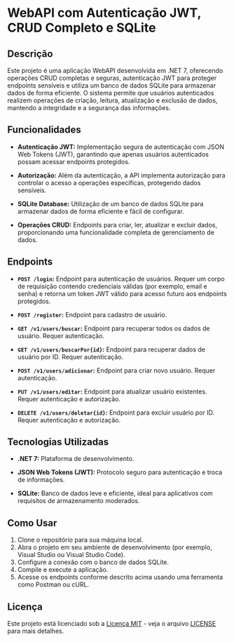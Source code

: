 # WebAPI com Autenticação JWT, CRUD Completo e SQLite

## Descrição

Este projeto é uma aplicação WebAPI desenvolvida em .NET 7, oferecendo operações CRUD completas e seguras, autenticação JWT para proteger endpoints sensíveis e utiliza um banco de dados SQLite para armazenar dados de forma eficiente. O sistema permite que usuários autenticados realizem operações de criação, leitura, atualização e exclusão de dados, mantendo a integridade e a segurança das informações.

## Funcionalidades

- **Autenticação JWT:** Implementação segura de autenticação com JSON Web Tokens (JWT), garantindo que apenas usuários autenticados possam acessar endpoints protegidos.

- **Autorização:** Além da autenticação, a API implementa autorização para controlar o acesso a operações específicas, protegendo dados sensíveis.

- **SQLite Database:** Utilização de um banco de dados SQLite para armazenar dados de forma eficiente e fácil de configurar.

- **Operações CRUD:** Endpoints para criar, ler, atualizar e excluir dados, proporcionando uma funcionalidade completa de gerenciamento de dados.

## Endpoints

- **`POST /login`:** Endpoint para autenticação de usuários. Requer um corpo de requisição contendo credenciais válidas (por exemplo, email e senha) e retorna um token JWT válido para acesso futuro aos endpoints protegidos.

- **`POST /register`:** Endpoint para cadastro de usuário.

- **`GET /v1/users/buscar`:** Endpoint para recuperar todos os dados de usuário. Requer autenticação.

- **`GET /v1/users/buscarPor{id}`:** Endpoint para recuperar dados de usuário por ID. Requer autenticação.

- **`POST /v1/users/adicionar`:** Endpoint para criar novo usuário. Requer autenticação.

- **`PUT /v1/users/editar`:** Endpoint para atualizar usuário existentes. Requer autenticação e autorização.

- **`DELETE /v1/users/deletar{id}`:** Endpoint para excluir usuário por ID. Requer autenticação e autorização.

## Tecnologias Utilizadas

- **.NET 7:** Plataforma de desenvolvimento.

- **JSON Web Tokens (JWT):** Protocolo seguro para autenticação e troca de informações.

- **SQLite:** Banco de dados leve e eficiente, ideal para aplicativos com requisitos de armazenamento moderados.

## Como Usar

1. Clone o repositório para sua máquina local.
2. Abra o projeto em seu ambiente de desenvolvimento (por exemplo, Visual Studio ou Visual Studio Code).
3. Configure a conexão com o banco de dados SQLite.
4. Compile e execute a aplicação.
5. Acesse os endpoints conforme descrito acima usando uma ferramenta como Postman ou cURL.



## Licença

Este projeto está licenciado sob a [Licença MIT](https://opensource.org/licenses/MIT) - veja o arquivo [LICENSE](LICENSE) para mais detalhes.
